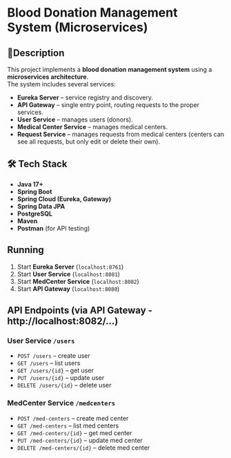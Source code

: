 # Blood Donation Management System (Microservices)

## 📌Description
This project implements a **blood donation management system** using a **microservices architecture**.  
The system includes several services:
- **Eureka Server** – service registry and discovery.
- **API Gateway** – single entry point, routing requests to the proper services.
- **User Service** – manages users (donors).
- **Medical Center Service** – manages medical centers.
- **Request Service** – manages requests from medical centers (centers can see all requests, but only edit or delete their own).

## 🛠 Tech Stack
- **Java 17+**
- **Spring Boot**
- **Spring Cloud (Eureka, Gateway)**
- **Spring Data JPA**
- **PostgreSQL**
- **Maven**
- **Postman** (for API testing)
  
## Running
1. Start **Eureka Server** (`localhost:8761`)  
2. Start **User Service** (`localhost:8081`)  
3. Start **MedCenter Service** (`localhost:8082`)
4. Start **API Gateway** (`localhost:8080`)

## API Endpoints (via API Gateway - http://localhost:8082/...)

### User Service `/users`
- `POST /users` – create user  
- `GET /users` – list users  
- `GET /users/{id}` – get user  
- `PUT /users/{id}` – update user  
- `DELETE /users/{id}` – delete user  

### MedCenter Service `/medcenters`
- `POST /med-centers` – create med center  
- `GET /med-centers` – list med centers  
- `GET /med-centers/{id}` – get med center  
- `PUT /med-centers/{id}` – update med center  
- `DELETE /med-centers/{id}` – delete med center  



